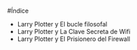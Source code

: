 
#Índice

* Larry Plotter y El bucle filosofal
* Larry Plotter y La Clave Secreta de Wifi
* Larry Plotter y El Prisionero del Firewall
